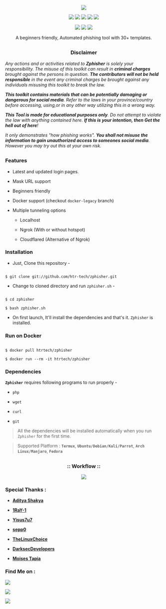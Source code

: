 <!-- Zphisher -->

<p align="center">

  <img src=".imgs/logo.png">

</p>

<p align="center">

  <img src="https://img.shields.io/badge/Version-2.2-green?style=for-the-badge">

  <img src="https://img.shields.io/github/license/htr-tech/zphisher?style=for-the-badge">

  <img src="https://img.shields.io/github/stars/htr-tech/zphisher?style=for-the-badge">

  <img src="https://img.shields.io/github/issues/htr-tech/zphisher?color=red&style=for-the-badge">

  <img src="https://img.shields.io/github/forks/htr-tech/zphisher?color=teal&style=for-the-badge">

</p>

<p align="center">

  <img src="https://img.shields.io/badge/Author-HTR--Tech-cyan?style=flat-square">

  <img src="https://img.shields.io/badge/Open%20Source-Yes-cyan?style=flat-square">

  <img src="https://img.shields.io/badge/Written%20In-Bash-cyan?style=flat-square">

</p>

<p align="center">A beginners friendly, Automated phishing tool with 30+ templates.</p>

##

<h3><p align="center">Disclaimer</p></h3>

<i>Any actions and or activities related to <b>Zphisher</b> is solely your responsibility. The misuse of this toolkit can result in <b>criminal charges</b> brought against the persons in question. <b>The contributors will not be held responsible</b> in the event any criminal charges be brought against any individuals misusing this toolkit to break the law.

<b>This toolkit contains materials that can be potentially damaging or dangerous for social media</b>. Refer to the laws in your province/country before accessing, using,or in any other way utilizing this in a wrong way.

<b>This Tool is made for educational purposes only</b>. Do not attempt to violate the law with anything contained here. <b>If this is your intention, then Get the hell out of here</b>!

It only demonstrates "how phishing works". <b>You shall not misuse the information to gain unauthorized access to someones social media</b>. However you may try out this at your own risk.</i>

##

### Features

- Latest and updated login pages.

- Mask URL support 

- Beginners friendly

- Docker support (checkout `docker-legacy` branch)

- Multiple tunneling options

  - Localhost

  - Ngrok (With or without hotspot)

  - Cloudflared (Alternative of Ngrok)

### Installation

- Just, Clone this repository -

```

$ git clone git://github.com/htr-tech/zphisher.git

```

- Change to cloned directory and run `zphisher.sh` -

```

$ cd zphisher

$ bash zphisher.sh

```

- On first launch, It'll install the dependencies and that's it. `Zphisher` is installed.

### Run on Docker

```

$ docker pull htrtech/zphisher

$ docker run --rm -it htrtech/zphisher

```

### Dependencies

**`Zphisher`** requires following programs to run properly - 

- `php`

- `wget`

- `curl`

- `git`

> All the dependencies will be installed automatically when you run `Zphisher` for the first time.

> Supported Platform : **`Termux`**, **`Ubuntu/Debian/Kali/Parrot`**, **`Arch Linux/Manjaro`**, **`Fedora`**

##

<h3 align="center">

:: Workflow ::

</h3>

<p align="center">

<img src=".imgs/wf.gif"/>

</p>

### Special Thanks :

- [**Aditya Shakya**](https://github.com/adi1090x)

- [**1RaY-1**](https://github.com/1RaY-1)

- [**Yisus7u7**](https://github.com/Yisus7u7)

- [**sepp0**](https://github.com/sepp0)

- [**TheLinuxChoice**](https://twitter.com/linux_choice)

- [**DarksecDevelopers**](https://github.com/DarksecDevelopers)

- [**Moises Tapia**](https://github.com/MoisesTapia)

### Find Me on :

<p align="left">

  <a href="https://github.com/htr-tech" target="_blank"><img src="https://img.shields.io/badge/Github-HTR--TECH-green?style=for-the-badge&logo=github"></a>

  <a href="https://www.instagram.com/tahmid.rayat" target="_blank"><img src="https://img.shields.io/badge/IG-%40tahmid.rayat-red?style=for-the-badge&logo=instagram"></a>

  <a href="https://m.me/tahmid.rayat.official" target="_blank"><img src="https://img.shields.io/badge/Chat-Messenger-blue?style=for-the-badge&logo=messenger"></a>

</p>

